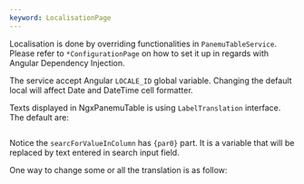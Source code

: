 ```yaml
---
keyword: LocalisationPage
---
```


Localisation is done by overriding functionalities in `PanemuTableService`. Please refer to `*ConfigurationPage` on how to set it up in regards with Angular Dependency Injection.

The service accept Angular `LOCALE_ID` global variable. Changing the default local will affect Date and DateTime cell formatter.

Texts displayed in NgxPanemuTable is using `LabelTranslation` interface. The default are:

```typescript file="../../../../../ngx-panemu-table/src/lib/option/default-label-translation.ts"

```

Notice the `searcForValueInColumn` has `{par0}` part. It is a variable that will be replaced by text entered in search input field.

One way to change some or all the translation is as follow:

```typescript file="../../service/custom-panemu-table.service.ts" {8,13-14,17-19}

```